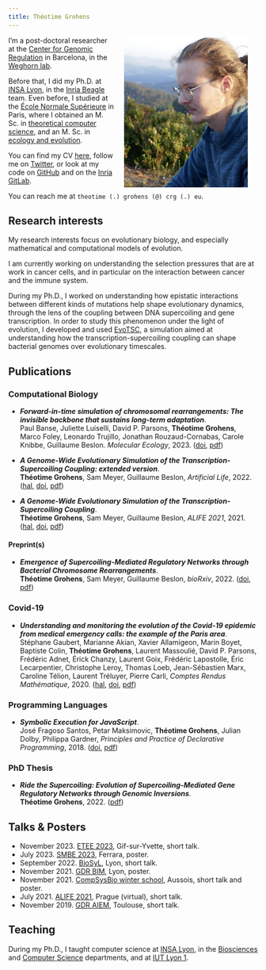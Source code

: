 ```yaml
---
title: Théotime Grohens
---
```


<img src="./img/photo.jpg" width="250" align="right" style="margin:0px 20px">

I’m a post-doctoral researcher at the [Center for Genomic Regulation](https://www.crg.eu/) in Barcelona, in the [Weghorn lab](https://weghornlab.net/).

Before that, I did my Ph.D. at [INSA Lyon](https://www.insa-lyon.fr/), in the [Inria Beagle](https://team.inria.fr/beagle/) team.
Even before, I studied at the [École Normale Supérieure](https://www.ens.psl.eu) in Paris, where I obtained an M. Sc. in [theoretical computer science](https://wikimpri.dptinfo.ens-cachan.fr/doku.php), and an M. Sc. in [ecology and evolution](https://www.enseignement.biologie.ens.fr/spip.php?article193).

You can find my CV [here](./pdf/resume.pdf), follow me on [Twitter](https://twitter.com/tgrohens), or look at my code on [GitHub](https://github.com/tgrohens) and on the [Inria GitLab](https://gitlab.inria.fr/tgrohens).

You can reach me at `theotime (.) grohens (@) crg (.) eu`.

## Research interests

My research interests focus on evolutionary biology, and especially mathematical and computational models of evolution.

I am currently working on understanding the selection pressures that are at work in cancer cells, and in particular on the interaction between cancer and the immune system.

During my Ph.D., I worked on understanding how epistatic interactions between different kinds of mutations help shape evolutionary dynamics, through the lens of the coupling between DNA supercoiling and gene transcription.
In order to study this phenomenon under the light of evolution, I developed and used [EvoTSC](https://gitlab.inria.fr/tgrohens/evotsc), a simulation aimed at understanding how the transcription-supercoiling coupling can shape bacterial genomes over evolutionary timescales.

## Publications

### Computational Biology

* **_Forward-in-time simulation of chromosomal rearrangements: The invisible backbone that sustains long-term adaptation_**.\
  Paul Banse, Juliette Luiselli, David P. Parsons, **Théotime Grohens**, Marco Foley, Leonardo Trujillo, Jonathan Rouzaud-Cornabas, Carole Knibbe, Guillaume Beslon. _Molecular Ecology_, 2023. ([doi](https://doi.org/10.1111/mec.17234), [pdf](./pdf/molevol2023.pdf))

* **_A Genome-Wide Evolutionary Simulation of the Transcription-Supercoiling Coupling: extended version_**.\
  **Théotime Grohens**, Sam Meyer, Guillaume Beslon, _Artificial Life_, 2022. ([hal](https://hal.archives-ouvertes.fr/hal-03667822/), [doi](
https://doi.org/10.1162/artl_a_00373), [pdf](./pdf/artl22.pdf))

* **_A Genome-Wide Evolutionary Simulation of the Transcription-Supercoiling Coupling_**.\
  **Théotime Grohens**, Sam Meyer, Guillaume Beslon, _ALIFE 2021_, 2021. ([hal](https://hal.archives-ouvertes.fr/hal-03242696), [doi](https://doi.org/10.1162/isal_a_00434), [pdf](./pdf/alife21.pdf))

#### Preprint(s)

* **_Emergence of Supercoiling-Mediated Regulatory Networks through Bacterial Chromosome Rearrangements_**.\
  **Théotime Grohens**, Sam Meyer, Guillaume Beslon, _bioRxiv_, 2022. ([doi](https://doi.org/10.1101/2022.09.23.509185), [pdf](./pdf/biorXiv22.pdf))

### Covid-19

* **_Understanding and monitoring the evolution of the Covid-19 epidemic from medical emergency calls: the example of the Paris area_**.\
  Stéphane Gaubert, Marianne Akian, Xavier Allamigeon, Marin Boyet, Baptiste Colin, **Théotime Grohens**, Laurent Massoulié, David P. Parsons, Frédéric Adnet, Érick Chanzy, Laurent Goix, Frédéric Lapostolle, Éric Lecarpentier, Christophe Leroy, Thomas Loeb, Jean-Sébastien Marx, Caroline Télion, Laurent Tréluyer, Pierre Carli, _Comptes Rendus Mathématique_, 2020. ([hal](https://hal.archives-ouvertes.fr/hal-02648075v2), [doi](https://doi.org/10.5802/crmath.99), [pdf](./pdf/crm20.pdf))

### Programming Languages

* **_Symbolic Execution for JavaScript_**.\
  José Fragoso Santos, Petar Maksimovic, **Théotime Grohens**, Julian Dolby, Philippa Gardner, _Principles and Practice of Declarative Programming_, 2018. ([doi](https://doi.org/10.1145/3236950.3236956), [pdf](./pdf/ppdp18.pdf))

### PhD Thesis

* **_Ride the Supercoiling: Evolution of Supercoiling-Mediated Gene Regulatory Networks through Genomic Inversions_**.\
  **Théotime Grohens**, 2022. ([pdf](./pdf/phd.pdf))


## Talks & Posters

* November 2023. [ETEE 2023](https://etee2023.sciencesconf.org), Gif-sur-Yvette, short talk.
* July 2023. [SMBE 2023](https://www.smbe2023.org), Ferrara, poster.
* September 2022. [BioSyL](http://www.biosyl.org/news/biosyl-day), Lyon, short talk.
* November 2021. [GDR BIM](https://www.gdr-bim.cnrs.fr/journees-du-gdr-bim-2021/), Lyon, poster.
* November 2021. [CompSysBio winter school](https://project.inria.fr/compsysbio2021/), Aussois, short talk and poster.
* July 2021. [ALIFE 2021](https://www.robot100.cz/alife2021/), Prague (virtual), short talk.
* November 2019. [GDR AIEM](https://aiem2019.sciencesconf.org/program), Toulouse, short talk.

## Teaching

During my Ph.D., I taught computer science at [INSA Lyon](https://www.insa-lyon.fr/), in the [Biosciences](https://biosciences.insa-lyon.fr/) and [Computer Science](https://if.insa-lyon.fr/) departments, and at [IUT Lyon 1](https://iut.univ-lyon1.fr/).
